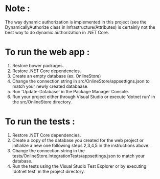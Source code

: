 # Note :

The way dynamic authorization is implemented in this project (see the DynamicallyAuthorize class in Infrastructure/Attributes) is certainly not the best way to do dynamic authorization in .NET Core.

# To run the web app :

1. Restore bower packages.
2. Restore .NET Core dependencies.
3. Create an empty database (ex. OnlineStore) 
4. Change the connection string in src/OnlineStore/appsettigns.json to match your newly created databaase.
5. Run 'Update-Database' in the Package Manager Console.
6. Run your project either through Visual Studio or execute 'dotnet run' in the src/OnlineStore directory.

# To run the tests :

1. Restore .NET Core dependencies.
2. Create a copy of the database you created for the web project or initialize a new one following steps 2,3,4,5 in the instructions above.
3. Change the connection string in the tests/OnlineStore.IntegrationTests/appsettings.json to match your database.
4. Run the tests using the Visual Studio Test Explorer or by executing 'dotnet test' in the project directory.
